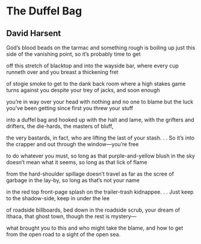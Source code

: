 # The Duffel Bag
## David Harsent
God’s blood beads on the tarmac and something rough is boiling up
just this side of the vanishing point, so it’s probably time to get

off this stretch of blacktop and into the wayside bar, where every cup
runneth over and you breast a thickening fret

of stogie smoke to get to the dank back room where a high stakes game
turns against you despite your trey of jacks, and soon enough

you’re in way over your head with nothing and no one to blame
but the luck you’ve been getting since first you threw your stuff

into a duffel bag and hooked up with the halt and lame,
with the grifters and drifters, the die-hards, the masters of bluff,

the very bastards, in fact, who are lifting the last of your stash. . .
So it’s into the crapper and out through the window—you’re free

to do whatever you must, so long as that purple-and-yellow blush
in the sky doesn’t mean what it seems, so long as that lick of flame

from the hard-shoulder spillage doesn’t travel as far as the scree
of garbage in the lay-by, so long as that’s not your name

in the red top front-page splash on the trailer-trash kidnappee. . .
Just keep to the shadow-side, keep in under the lee

of roadside billboards, bed down in the roadside scrub, your dream
of Ithaca, that ghost town, though the rest is mystery—

what brought you to this and who might take the blame,
and how to get from the open road to a sight of the open sea.